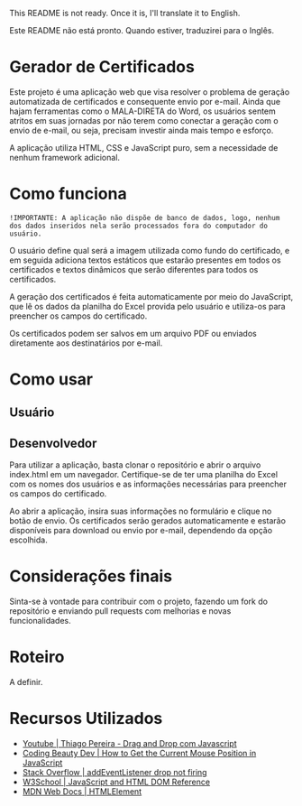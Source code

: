This README is not ready. Once it is, I'll translate it to English.

Este README não está pronto. Quando estiver, traduzirei para o Inglês.

# Gerador de Certificados

Este projeto é uma aplicação web que visa resolver o problema de geração automatizada de certificados e consequente envio por e-mail. Ainda que hajam ferramentas como o MALA-DIRETA do Word, os usuários sentem atritos em suas jornadas por não terem como conectar a geração com o envio de e-mail, ou seja, precisam investir ainda mais tempo e esforço.

A aplicação utiliza HTML, CSS e JavaScript puro, sem a necessidade de nenhum framework adicional.

# Como funciona

``` !IMPORTANTE: A aplicação não dispõe de banco de dados, logo, nenhum dos dados inseridos nela serão processados fora do computador do usuário. ```

O usuário define qual será a imagem utilizada como fundo do certificado, e em seguida adiciona textos estáticos que estarão presentes em todos os certificados e textos dinâmicos que serão diferentes para todos os certificados.

A geração dos certificados é feita automaticamente por meio do JavaScript, que lê os dados da planilha do Excel provida pelo usuário e utiliza-os para preencher os campos do certificado. 

Os certificados podem ser salvos em um arquivo PDF ou enviados diretamente aos destinatários por e-mail.

# Como usar

## Usuário

## Desenvolvedor

Para utilizar a aplicação, basta clonar o repositório e abrir o arquivo index.html em um navegador. Certifique-se de ter uma planilha do Excel com os nomes dos usuários e as informações necessárias para preencher os campos do certificado.

Ao abrir a aplicação, insira suas informações no formulário e clique no botão de envio. Os certificados serão gerados automaticamente e estarão disponíveis para download ou envio por e-mail, dependendo da opção escolhida.

# Considerações finais

Sinta-se à vontade para contribuir com o projeto, fazendo um fork do repositório e enviando pull requests com melhorias e novas funcionalidades.

# Roteiro

A definir.

# Recursos Utilizados

- [Youtube | Thiago Pereira - Drag and Drop com Javascript](https://www.youtube.com/watch?v=tONadwAs_Hw)
- [Coding Beauty Dev | How to Get the Current Mouse Position in JavaScript](https://codingbeautydev.com/blog/javascript-get-mouse-position/)
- [Stack Overflow | addEventListener drop not firing](https://stackoverflow.com/questions/46668079/addeventlistener-drop-not-firing)
- [W3School | JavaScript and HTML DOM Reference](https://www.w3schools.com/jsref/)
- [MDN Web Docs | HTMLElement](https://developer.mozilla.org/en-US/docs/Web/API/HTMLElement/drop_event)